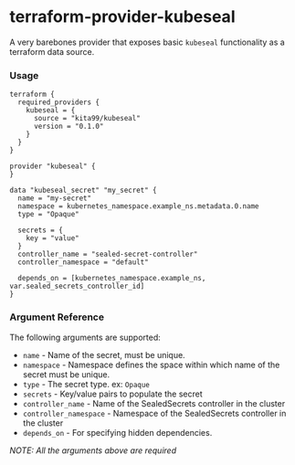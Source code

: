 terraform-provider-kubeseal
================================

A very barebones provider that exposes basic `kubeseal` functionality as a terraform data source.


### Usage

```HCL
terraform {
  required_providers {
    kubeseal = {
      source = "kita99/kubeseal"
      version = "0.1.0"
    }
  }
}

provider "kubeseal" {
}

data "kubeseal_secret" "my_secret" {
  name = "my-secret"
  namespace = kubernetes_namespace.example_ns.metadata.0.name
  type = "Opaque"

  secrets = {
    key = "value"
  }
  controller_name = "sealed-secret-controller"
  controller_namespace = "default"

  depends_on = [kubernetes_namespace.example_ns, var.sealed_secrets_controller_id]
}
```


### Argument Reference

The following arguments are supported:
- `name` - Name of the secret, must be unique.
- `namespace` - Namespace defines the space within which name of the secret must be unique.
- `type` -  The secret type. ex: `Opaque`
- `secrets` - Key/value pairs to populate the secret
- `controller_name` - Name of the SealedSecrets controller in the cluster
- `controller_namespace` - Namespace of the SealedSecrets controller in the cluster
- `depends_on` - For specifying hidden dependencies.

*NOTE: All the arguments above are required*

